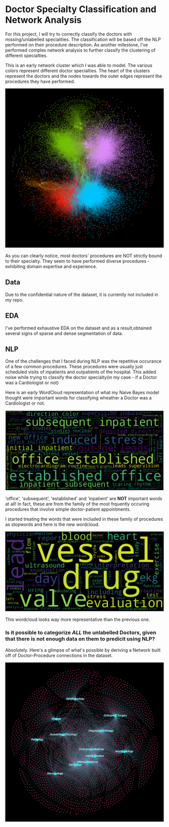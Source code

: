 # Doctor Specialty Classification and Network Analysis

For this project, I will try to correctly classify the doctors with missing/unlabelled specialities. The classification will be based off the NLP performed on their procedure description. As another milestone, I've performed complex network analysis to further classify the clustering of different specialties.

This is an early network cluster which I was able to model. The various colors represent different doctor specialties. The heart of the clusters represent the doctors and the nodes towards the outer edges represent the procedures they have performed.

![network](images/5_spec.png)

As you can clearly notice, most doctors' procedures are NOT strictly bound to their specialty. They seem to have performed diverse procedures - exhibiting domain expertise and experience.

## Data

Due to the confidential nature of the dataset, it is currently not included in my repo.

## EDA

I've performed exhaustive EDA on the dataset and as a result,obtained several signs of sparse and dense segmentation of data.

## NLP

One of the challenges that I faced during NLP was the repetitive occurance of a few common procedures. These procedures were usually just scheduled visits of inpatients and outpatients of the hospital. This added noise while trying to classify the doctor specialty(in my case - if a Doctor was a Cardiologist or not)

Here is an early WordCloud representation of what my Naive Bayes model thought were important words for classifying wheather a Doctor was a Cardiologist or not.

![wordcloud](images/card_wordcloud.png)

'office', 'subsequent', 'established' and 'inpatient' are **NOT** important words at all! In fact, these are from the family of the most frquently occuring procedures that involve simple doctor-patient appointments.

I started treating the words that were included in these family of procedures as stopwords and here is the new wordcloud.

![wordcloud](images/not_typically_card_wordcloud.png)

This wordcloud looks way more representative than the previous one.

### Is it possible to categorize *ALL* the unlabelled Doctors, given that there is not enough data on them to predicit using NLP?

Absolutely. Here's a glimpse of what's possible by deriving a Network built off of Doctor-Procedure connections in the dataset.

![network](images/top_12_proc_to_proc_code.png)

